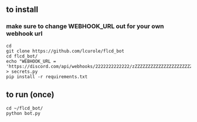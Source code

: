 ## to install
### make sure to change WEBHOOK_URL out for your own webhook url

```
cd
git clone https://github.com/lcurole/flcd_bot
cd flcd_bot/
echo "WEBHOOK_URL = 'https://discord.com/api/webhooks/2222222222222/zZZZZZZZZZZZZZZZZZZZZZZZZZZZZZZZZZZZZZZM4Y9vsyd5go'" > secrets.py
pip install -r requirements.txt
```

## to run (once)
```
cd ~/flcd_bot/
python bot.py
```
